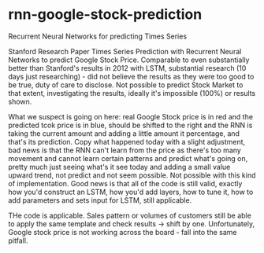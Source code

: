 # rnn-google-stock-prediction

Recurrent Neural Networks for predicting Times Series

Stanford Research Paper Times Series Prediction with Recurrent Neural Networks to predict Google Stock Price. Comparable to even substantially better than Stanford's results in 2012 with LSTM, substantial research (10 days just researching) - did not believe the results as they were too good to be true, duty of care to disclose. Not possible to predict Stock Market to that extent, investigating the results, ideally it's impossible (100%) or results shown.

What we suspect is going on here: real Google Stock price is in red and the predicted tcok price is in blue, should be shifted to the right and the RNN is taking the current amount and adding a little amount it percentage, and that's its prediction. Copy what happened today with a slight adjustment, bad news is that the RNN can't learn from the price as there's too many movement and cannot learn certain patterns and predict what's going on, pretty much just seeing what's it see today and adding a small value upward trend, not predict and not seem possible. Not possible with this kind of implementation. Good news is that all of the code is still valid, exactly how you'd construct an LSTM, how you'd add layers, how to tune it, how to add parameters and sets input for LSTM, still applicable. 

THe code is applicable. Sales pattern or volumes of customers still be able to apply the same template and check results -> shift by one. Unfortunately, Google stock price is not working across the board - fall into the same pitfall. 
